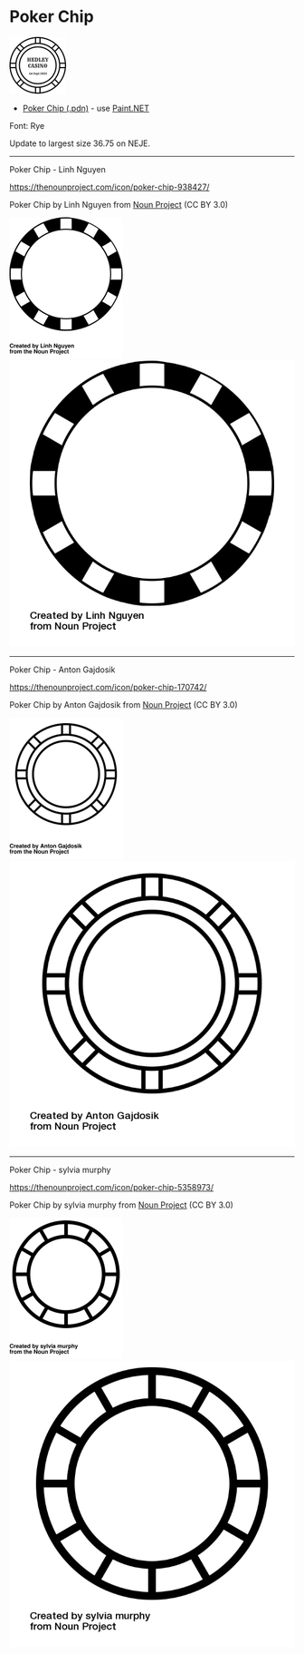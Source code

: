 # Poker Chip

<!-- ![Poker Chip](pokerchip.png "Poker Chip") -->
<img src="pokerchip.png" alt="Poker Chip" width="100px" />

- [Poker Chip (.pdn)](pokerchip.pdn) - use [Paint.NET](https://www.getpaint.net/)

Font: Rye

Update to largest size 36.75 on NEJE.

---

Poker Chip - Linh Nguyen

https://thenounproject.com/icon/poker-chip-938427/

Poker Chip by Linh Nguyen from <a href="https://thenounproject.com/browse/icons/term/poker-chip/" target="_blank" title="Poker Chip Icons">Noun Project</a> (CC BY 3.0)

![Poker Chip](noun-poker-chip-938427.svg "Poker Chip")
![Poker Chip](noun-poker-chip-938427.png "Poker Chip")

---

Poker Chip - Anton Gajdosik

https://thenounproject.com/icon/poker-chip-170742/

Poker Chip by Anton Gajdosik from <a href="https://thenounproject.com/browse/icons/term/poker-chip/" target="_blank" title="Poker Chip Icons">Noun Project</a> (CC BY 3.0)

![Poker Chip](noun-poker-chip-170742.svg "Poker Chip")
![Poker Chip](noun-poker-chip-170742.png "Poker Chip")

---

Poker Chip - sylvia murphy

https://thenounproject.com/icon/poker-chip-5358973/

Poker Chip by sylvia murphy from <a href="https://thenounproject.com/browse/icons/term/poker-chip/" target="_blank" title="Poker Chip Icons">Noun Project</a> (CC BY 3.0)

![Poker Chip](noun-poker-chip-5358973.svg "Poker Chip")
![Poker Chip](noun-poker-chip-5358973.png "Poker Chip")
